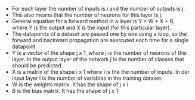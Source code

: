 - For each layer the number of inputs is i and the number of outputs is j.
- This also means that the number of neurons for this layer is j. 
- General equation for a forward method in a layer is Y = W * X + B, where Y is the output and X is the input (for this particular layer).
- The datapoints of a dataset are passed one by one using a loop, so the forward and backward propagation are axercuted each time for
a single datapoint. 
- Y is a vector of the shape j x 1, where j is the number of neurons of this layer. In the output layer of the network j is the number of classes that should be predicted.
- X is a matrix of the shape i x 1 where i is the the number of inputs. In der input layer i is the number of variables in the training dataset.
- W is the weights matrix. It has the shape of j x i
- B is the bias matrix. It has the shape of j x 1